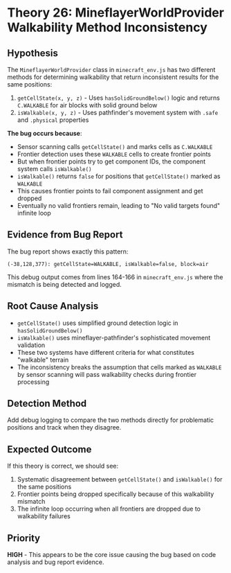 # Theory 26: MineflayerWorldProvider Walkability Method Inconsistency

## Hypothesis
The `MineflayerWorldProvider` class in `minecraft_env.js` has two different methods for determining walkability that return inconsistent results for the same positions:

1. `getCellState(x, y, z)` - Uses `hasSolidGroundBelow()` logic and returns `C.WALKABLE` for air blocks with solid ground below
2. `isWalkable(x, y, z)` - Uses pathfinder's movement system with `.safe` and `.physical` properties

**The bug occurs because**: 
- Sensor scanning calls `getCellState()` and marks cells as `C.WALKABLE`
- Frontier detection uses these `WALKABLE` cells to create frontier points
- But when frontier points try to get component IDs, the component system calls `isWalkable()` 
- `isWalkable()` returns `false` for positions that `getCellState()` marked as `WALKABLE`
- This causes frontier points to fail component assignment and get dropped
- Eventually no valid frontiers remain, leading to "No valid targets found" infinite loop

## Evidence from Bug Report
The bug report shows exactly this pattern:
```
(-38,128,377): getCellState=WALKABLE, isWalkable=false, block=air
```

This debug output comes from lines 164-166 in `minecraft_env.js` where the mismatch is being detected and logged.

## Root Cause Analysis
- `getCellState()` uses simplified ground detection logic in `hasSolidGroundBelow()`
- `isWalkable()` uses mineflayer-pathfinder's sophisticated movement validation
- These two systems have different criteria for what constitutes "walkable" terrain
- The inconsistency breaks the assumption that cells marked as `WALKABLE` by sensor scanning will pass walkability checks during frontier processing

## Detection Method
Add debug logging to compare the two methods directly for problematic positions and track when they disagree.

## Expected Outcome
If this theory is correct, we should see:
1. Systematic disagreement between `getCellState()` and `isWalkable()` for the same positions
2. Frontier points being dropped specifically because of this walkability mismatch
3. The infinite loop occurring when all frontiers are dropped due to walkability failures

## Priority
**HIGH** - This appears to be the core issue causing the bug based on code analysis and bug report evidence.